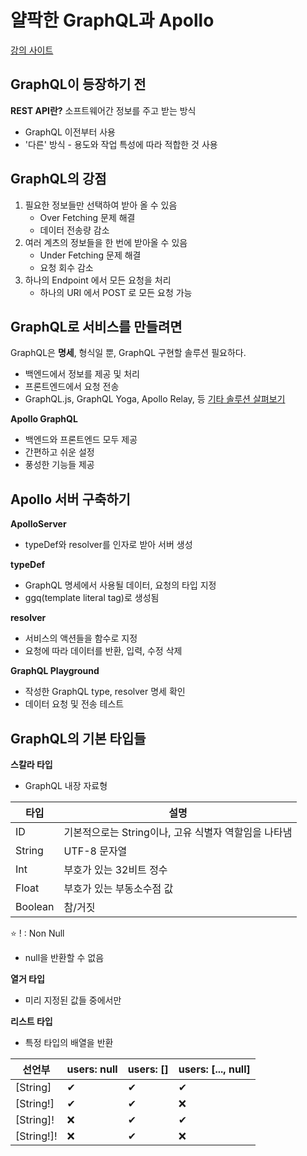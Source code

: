 # 얄팍한 GraphQL과 Apollo

[강의 사이트](https://www.yalco.kr/@graphql-apollo/1-1/)

## GraphQL이 등장하기 전

**REST API란?** 소프트웨어간 정보를 주고 받는 방식

- GraphQL 이전부터 사용
- '다른' 방식 - 용도와 작업 특성에 따라 적합한 것 사용

## GraphQL의 강점

1. 필요한 정보들만 선택하여 받아 올 수 있음
   - Over Fetching 문제 해결
   - 데이터 전송량 감소
2. 여러 계츠의 정보들을 한 번에 받아올 수 있음
   - Under Fetching 문제 해결
   - 요청 회수 감소
3. 하나의 Endpoint 에서 모든 요청을 처리
   - 하나의 URI 에서 POST 로 모든 요청 가능

## GraphQL로 서비스를 만들려면

GraphQL은 **명세**, 형식일 뿐, GraphQL 구현할 솔루션 필요하다.

- 백엔드에서 정보를 제공 및 처리
- 프론트엔드에서 요청 전송
- GraphQL.js, GraphQL Yoga, Apollo Relay, 등 [기타 솔루션 살펴보기](https://graphql.org/community/tools-and-libraries/)

**Apollo GraphQL**

- 백엔드와 프론트엔드 모두 제공
- 간편하고 쉬운 설정
- 풍성한 기능들 제공

## Apollo 서버 구축하기

**ApolloServer**

- typeDef와 resolver를 인자로 받아 서버 생성

**typeDef**

- GraphQL 명세에서 사용될 데이터, 요청의 타입 지정
- ggq(template literal tag)로 생성됨

**resolver**

- 서비스의 액션들을 함수로 지정
- 요청에 따라 데이터를 반환, 입력, 수정 삭제

**GraphQL Playground**

- 작성한 GraphQL type, resolver 명세 확인
- 데이터 요청 및 전송 테스트

## GraphQL의 기본 타입들

**스칼라 타입**

- GraphQL 내장 자료형

| 타입    | 설명                                                 |
| ------- | ---------------------------------------------------- |
| ID      | 기본적으로는 String이나, 고유 식별자 역할임을 나타냄 |
| String  | UTF-8 문자열                                         |
| Int     | 부호가 있는 32비트 정수                              |
| Float   | 부호가 있는 부동소수점 값                            |
| Boolean | 참/거짓                                              |

⭐ ! : Non Null

- null을 반환할 수 없음

**열거 타입**

- 미리 지정된 값들 중에서만

**리스트 타입**

- 특정 타입의 배열을 반환

| 선언부     | users: null | users: [] | users: [..., null] |
| ---------- | ----------- | --------- | ------------------ |
| [String]   | ✔           | ✔         | ✔                  |
| [String!]  | ✔           | ✔         | ❌                 |
| [String]!  | ❌          | ✔         | ✔                  |
| [String!]! | ❌          | ✔         | ❌                 |

